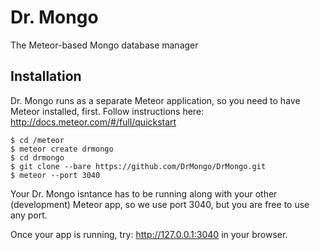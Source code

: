 # Dr. Mongo

The Meteor-based Mongo database manager

## Installation

Dr. Mongo runs as a separate Meteor application, so you need to have Meteor installed, first. Follow instructions here: http://docs.meteor.com/#/full/quickstart

```
$ cd /meteor
$ meteor create drmongo
$ cd drmongo
$ git clone --bare https://github.com/DrMongo/DrMongo.git
$ meteor --port 3040
```
Your Dr. Mongo isntance has to be running along with your other (development) Meteor app, so we use port 3040, but you are free to use any port.

Once your app is running, try: http://127.0.0.1:3040 in your browser.
